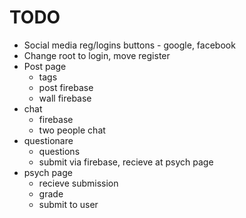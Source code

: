 # TODO

- Social media reg/logins buttons - google, facebook
- Change root to login, move register
- Post page
  - tags
  - post firebase
  - wall firebase 
- chat
  - firebase
  - two people chat
- questionare
  - questions
  - submit via firebase, recieve at psych page
- psych page
  - recieve submission
  - grade
  - submit to user